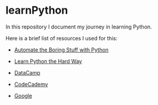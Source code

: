# learnPython

In this repository I document my journey in learning Python.

Here is a brief list of resources I used for this:

 - [Automate the Boring Stuff with Python](https://automatetheboringstuff.com/)

 - [Learn Python the Hard Way](https://learnpythonthehardway.org/book/ex25.html)

 - [DataCamp](http://www.datacamp.com)

 - [CodeCademy](http://www.codecademy.com)

 - [Google](http://www.google.com)
